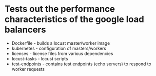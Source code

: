 # Tests out the performance characteristics of the google load balancers

* Dockerfile - builds a locust master/worker image
* kubernetes - configuration of masters/workers
* licenses - license files from various dependencies
* locust-tasks - locust scripts
* test-endpoints - contains test endpoints (echo servers) to respond to worker requests
